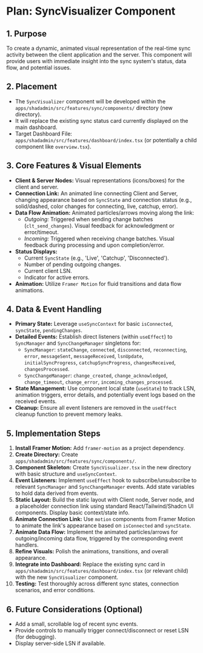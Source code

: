 # Plan: SyncVisualizer Component

## 1. Purpose

To create a dynamic, animated visual representation of the real-time sync activity between the client application and the server. This component will provide users with immediate insight into the sync system's status, data flow, and potential issues.

## 2. Placement

-   The `SyncVisualizer` component will be developed within the `apps/shadadmin/src/features/sync/components/` directory (new directory).
-   It will replace the existing sync status card currently displayed on the main dashboard.
-   Target Dashboard File: `apps/shadadmin/src/features/dashboard/index.tsx` (or potentially a child component like `overview.tsx`).

## 3. Core Features & Visual Elements

-   **Client & Server Nodes:** Visual representations (icons/boxes) for the client and server.
-   **Connection Link:** An animated line connecting Client and Server, changing appearance based on `SyncState` and connection status (e.g., solid/dashed, color changes for connecting, live, catchup, error).
-   **Data Flow Animation:** Animated particles/arrows moving along the link:
    -   *Outgoing:* Triggered when sending change batches (`clt_send_changes`). Visual feedback for acknowledgment or error/timeout.
    -   *Incoming:* Triggered when receiving change batches. Visual feedback during processing and upon completion/error.
-   **Status Displays:**
    -   Current `SyncState` (e.g., 'Live', 'Catchup', 'Disconnected').
    -   Number of pending outgoing changes.
    -   Current client LSN.
    -   Indicator for active errors.
-   **Animation:** Utilize `Framer Motion` for fluid transitions and data flow animations.

## 4. Data & Event Handling

-   **Primary State:** Leverage `useSyncContext` for basic `isConnected`, `syncState`, `pendingChanges`.
-   **Detailed Events:** Establish direct listeners (within `useEffect`) to `SyncManager` and `SyncChangeManager` singletons for:
    -   `SyncManager`: `stateChange`, `connected`, `disconnected`, `reconnecting`, `error`, `messageSent`, `messageReceived`, `lsnUpdate`, `initialSyncProgress`, `catchupSyncProgress`, `changesReceived`, `changesProcessed`.
    -   `SyncChangeManager`: `change_created`, `change_acknowledged`, `change_timeout`, `change_error`, `incoming_changes_processed`.
-   **State Management:** Use component local state (`useState`) to track LSN, animation triggers, error details, and potentially event logs based on the received events.
-   **Cleanup:** Ensure all event listeners are removed in the `useEffect` cleanup function to prevent memory leaks.

## 5. Implementation Steps

1.  **Install Framer Motion:** Add `framer-motion` as a project dependency.
2.  **Create Directory:** Create `apps/shadadmin/src/features/sync/components/`.
3.  **Component Skeleton:** Create `SyncVisualizer.tsx` in the new directory with basic structure and `useSyncContext`.
4.  **Event Listeners:** Implement `useEffect` hook to subscribe/unsubscribe to relevant `SyncManager` and `SyncChangeManager` events. Add state variables to hold data derived from events.
5.  **Static Layout:** Build the static layout with Client node, Server node, and a placeholder connection link using standard React/Tailwind/Shadcn UI components. Display basic context/state info.
6.  **Animate Connection Link:** Use `motion` components from Framer Motion to animate the link's appearance based on `isConnected` and `syncState`.
7.  **Animate Data Flow:** Implement the animated particles/arrows for outgoing/incoming data flow, triggered by the corresponding event handlers.
8.  **Refine Visuals:** Polish the animations, transitions, and overall appearance.
9.  **Integrate into Dashboard:** Replace the existing sync card in `apps/shadadmin/src/features/dashboard/index.tsx` (or relevant child) with the new `SyncVisualizer` component.
10. **Testing:** Test thoroughly across different sync states, connection scenarios, and error conditions.

## 6. Future Considerations (Optional)

-   Add a small, scrollable log of recent sync events.
-   Provide controls to manually trigger connect/disconnect or reset LSN (for debugging).
-   Display server-side LSN if available. 